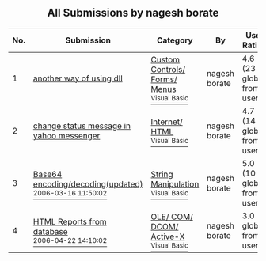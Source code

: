 ﻿<div align="center">

## All Submissions by nagesh borate

</div>

No.  | Submission | Category | By   | User Rating
---- | ---------- | -------- | ---- | -----------
1 | [another way of using dll<br />](https://github.com/Planet-Source-Code/nagesh-borate-another-way-of-using-dll__1-64831) | [Custom Controls/ Forms/  Menus<br /><sup>Visual Basic</sup>](../ByCategory/custom-controls-forms-menus__1-4.md) | nagesh borate | 4.6 (23 globes from 5 users)
2 | [change status message in yahoo messenger<br />](https://github.com/Planet-Source-Code/nagesh-borate-change-status-message-in-yahoo-messenger__1-64529) | [Internet/ HTML<br /><sup>Visual Basic</sup>](../ByCategory/internet-html__1-34.md) | nagesh borate | 4.7 (14 globes from 3 users)
3 | [Base64 encoding/decoding\(updated\)<br /><sup>2006-03-16 11:50:02</sup>](https://github.com/Planet-Source-Code/nagesh-borate-base64-encoding-decoding-updated__1-64297) | [String Manipulation<br /><sup>Visual Basic</sup>](../ByCategory/string-manipulation__1-5.md) | nagesh borate | 5.0 (10 globes from 2 users)
4 | [HTML Reports from database<br /><sup>2006-04-22 14:10:02</sup>](https://github.com/Planet-Source-Code/nagesh-borate-html-reports-from-database__1-65079) | [OLE/ COM/ DCOM/ Active\-X<br /><sup>Visual Basic</sup>](../ByCategory/ole-com-dcom-active-x__1-29.md) | nagesh borate | 3.0 (9 globes from 3 users)
